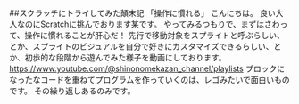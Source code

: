 ##スクラッチにトライしてみた顛末記 「操作に慣れる」
こんにちは。
良い大人なのにScratchに挑んでおります某です。
やってみるつもりで、まずはさわって、操作に慣れることが肝心だ！
先行で移動対象をスプライトと呼ぶらしい、とか、スプライトのビジュアルを自分で好きにカスタマイズできるらしい、とか、初歩的な段階から遊んでみた様子を動画にしております。
https://www.youtube.com/@shinonomekazan_channel/playlists
ブロックになったなコードを重ねてプログラムを作っていくのは、レゴみたいで面白いものです。
その繰り返しあるのみです。
